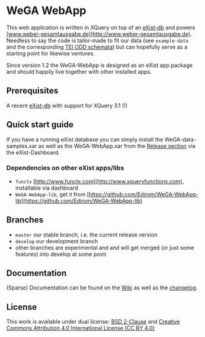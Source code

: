 WeGA WebApp
===========

This web application is written in XQuery on top of an [eXist-db](http://exist-db.org) and powers [www.weber-gesamtausgabe.de](http://www.weber-gesamtausgabe.de). Needless to say the code is tailor-made to fit our data (see `example-data` and the corresponding [TEI ODD schemata](https://github.com/Edirom/WeGA-ODD)) but can hopefully serve as a starting point for likewise ventures.

Since version 1.2 the WeGA-WebApp is designed as an eXist app package and should happily live together with other installed apps.


Prerequisites
-------------

A recent [eXist-db](http://exist-db.org/) with support for XQuery 3.1 (!)


Quick start guide
-----------------

If you have a running eXist database you can simply install the WeGA-data-samples.xar  as well as the WeGA-WebApp.xar from the [Release section](https://github.com/Edirom/WeGA-WebApp/releases) via the eXist-Dashboard.

### Dependencies on other eXist apps/libs
* `functx` [http://www.functx.com](http://www.xqueryfunctions.com), installable via dashboard
* `WeGA-WebApp-lib`, get it from [https://github.com/Edirom/WeGA-WebApp-lib](https://github.com/Edirom/WeGA-WebApp-lib)



Branches
--------
* `master` our stable branch, i.e. the current release version
* `develop` our development branch
* other branches are experimental and and will get merged (or just some features) into develop at some point


Documentation
-------------

(Sparse) Documentation can be found on the [Wiki](https://github.com/Edirom/WeGA-WebApp/wiki) as well as the [changelog](https://github.com/Edirom/WeGA-WebApp/wiki/Changelog).


License
-------

This work is available under dual license: [BSD 2-Clause](http://opensource.org/licenses/BSD-2-Clause) and [Creative Commons Attribution 4.0 International License (CC BY 4.0)](https://creativecommons.org/licenses/by/4.0/)
